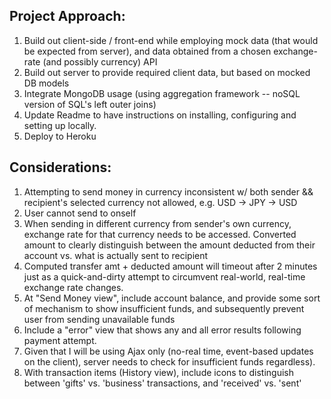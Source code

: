## Project Approach:
1. Build out client-side / front-end while employing mock data (that would be expected from server), and data obtained from a chosen exchange-rate (and possibly currency) API
2. Build out server to provide required client data, but based on mocked DB models
3. Integrate MongoDB usage (using aggregation framework -- noSQL version of SQL's left outer joins)
4. Update Readme to have instructions on installing, configuring and setting up locally.
5. Deploy to Heroku

## Considerations:
1. Attempting to send money in currency inconsistent w/ both sender && recipient's selected currency not allowed, e.g. USD -> JPY -> USD
2. User cannot send to onself
3. When sending in different currency from sender's own currency, exchange rate for that currency needs to be accessed.  Converted amount to clearly distinguish between the amount deducted from their account vs. what is actually sent to recipient
4. Computed transfer amt + deducted amount will timeout after 2 minutes just as a quick-and-dirty attempt to circumvent real-world, real-time exchange rate changes. 
5. At "Send Money view", include account balance, and provide some sort of mechanism to show insufficient funds, and subsequently prevent user from sending unavailable funds
6. Include a "error" view that shows any and all error results following payment attempt.
7. Given that I will be using Ajax only (no-real time, event-based updates on the client), server needs to check for insufficient funds regardless).
8. With transaction items (History view), include icons to distinguish between 'gifts' vs. 'business' transactions, and 'received' vs. 'sent'
